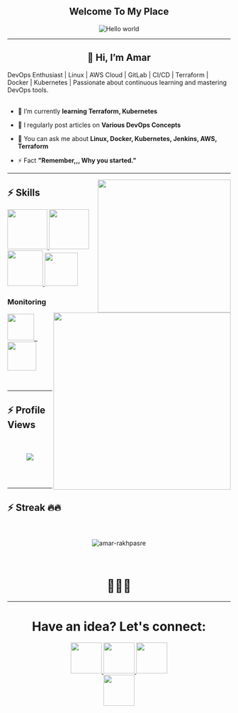 <p align="center">
<h2 align="center"> 
Welcome To My Place 
</h2></p>

<p align="center"> 
<img src="https://raw.githubusercontent.com/sagar-viradiya/sagar-viradiya/master/resources/banner.png" alt="Hello world">

<hr>
<h2 align="center">👋 Hi, I’m Amar</h2>
DevOps Enthusiast | Linux | AWS Cloud | GitLab | CI/CD | Terraform | Docker | Kubernetes | Passionate about continuous learning and mastering DevOps tools.

<br>
<br>

- 🔭 I’m currently **learning Terraform, Kubernetes**
- 📝 I regularly post articles on **Various DevOps Concepts**

- 💬 You can ask me about **Linux, Docker, Kubernetes, Jenkins, AWS, Terraform**

- ⚡ Fact **"Remember,,, Why you started."**

<hr>
<img align='right' src="https://media.giphy.com/media/jRf5fsn8G6YaogAWxn/giphy.gif" width="300">

## :zap: Skills
<a href="https://www.linux.org/" target="_blank">
  <img src="https://www.vectorlogo.zone/logos/linux/linux-icon.svg"  height="90" />
</a>
<a href="https://aws.amazon.com/" target="_blank">
  <img src="https://www.vectorlogo.zone/logos/amazon_aws/amazon_aws-icon.svg"  height="90" />
</a>
<a href="https://www.docker.com/" target="_blank">
  <img src="https://raw.githubusercontent.com/itsksaurabh/itsksaurabh/master/assets/docker.gif"  height="80" /> 
</a>
<a href="https://kubernetes.io/" target="_blank">
  <img src="https://raw.githubusercontent.com/itsksaurabh/itsksaurabh/master/assets/k8s.gif"  height="75" />
</a>
<!-- <a href="https://docs.gitlab.com/ee/ci/" target="_blank"> 
  <img src="https://raw.githubusercontent.com/itsksaurabh/itsksaurabh/master/assets/cicd.gif"  height="65" />
</a>
<a href="https://www.terraform.io/" target="_blank">
  <img src="https://raw.githubusercontent.com/itsksaurabh/itsksaurabh/master/assets/terraform.gif" width="120" />
</a>
<a href="https://www.jenkins.io/" target="_blank">
  <img src="https://raw.githubusercontent.com/DARK-art108/ItsRitesh/master/assets/ll.png" height="90" />
</a>
<a href="https://www.ansible.com/" target="_blank">
  <img src="https://www.vectorlogo.zone/logos/ansible/ansible-icon.svg"  height="90" />
</a> -->
<!-- <a href="https://pages.github.com/" target="_blank">
  <img src="https://media.giphy.com/media/kH1DBkPNyZPOk0BxrM/giphy.gif" width="90" />
</a>
<a href="https://code.visualstudio.com/" target="_blank">
  <img src="https://i.giphy.com/media/IdyAQJVN2kVPNUrojM/200.webp"  height="80" /> 
</a> -->

<p><img align="right" height="400" src="https://raw.githubusercontent.com/Adam-pw/Adam-pw/main/animation_500_kxa883sd.gif"></p>



### Monitoring
  
<p float="left">
<a href="https://grafana.com/" target="_blank">
  <img src="https://raw.githubusercontent.com/itsksaurabh/itsksaurabh/master/assets/grafana.gif" height="60" />&nbsp;&nbsp;
</a>
<a href="https://prometheus.io/" target="_blank">
  <img src="https://raw.githubusercontent.com/itsksaurabh/itsksaurabh/master/assets/prometheus.gif" height="65" />
</a>
</p>
  
<br>

<hr>

## :zap: Profile Views
<p align="center"> 
  <br>
  <br>
  <img src="https://profile-counter.glitch.me/amar-rakhpasre/count.svg" />
</p>
<br >
<br />
<hr>

## :zap: Streak 🔥🔥
<p align="center">
  <br>
  <br>
  <img align="center" src="https://github-readme-streak-stats.herokuapp.com/?user=amar-rakhpasre&&theme=radical&line_height=27&v=5" alt="amar-rakhpasre"></p>
<br>
<h1 align="center">🧋🧋🧋</h1>
<hr>

<h1 align="center">Have an idea? Let's connect:</h1>

<div align="center" gap="20px">
<a href="https://www.linkedin.com/in/amar-rakhpasre/">
<img width="70px" src="https://img.shields.io/badge/-%2312100E.svg?&logo=linkedin&logoColor=white" />
</a>

<a href="https://medium.com/@amar-rakhpasre">
<img  width="70px" src="https://img.shields.io/badge/-%2312100E.svg?&logo=medium&logoColor=white" />
</a>

<a href="https://github.com/amar-rakhpasre">
<img  width="70px" src="https://img.shields.io/badge/-%2312100E.svg?&logo=github&logoColor=white" />
</a>
</div>

<div align="center" gap="20px">
<a href="https://twitter.com/amar-rakhpasre">
<img  width="70px" src="https://img.shields.io/badge/-%2312100E.svg?&logo=twitter&logoColor=white" />
</a>
</div>
